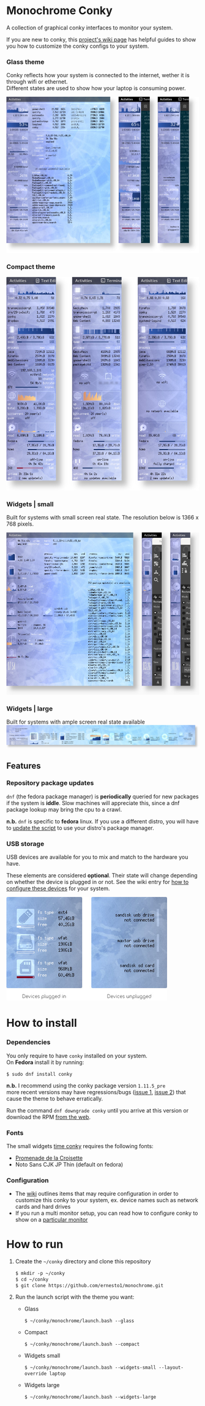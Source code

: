 # Monochrome Conky
A collection of graphical conky interfaces to monitor your system.

If you are new to conky, this [project's wiki page](https://github.com/ernesto1/monochrome/wiki) has  helpful guides to show you how to customize the conky configs to your system.

### Glass theme
Conky reflects how your system is connected to the internet, wether it is through wifi or ethernet.  
Different states are used to show how your laptop is consuming power.

![desktop 2560px](images/screenshots/glass.jpg)

### Compact theme
![compact](images/screenshots/compact.jpg)

### Widgets | small
Built for systems with small screen real state. The resolution below is 1366 x 768 pixels.  

![widgets small](images/screenshots/widgets-small.jpg)

### Widgets | large
Built for systems with ample screen real state available  
![desktop 2560px](images/screenshots/widgets-large.jpg)

## Features
### Repository package updates
`dnf` (the fedora package manager) is **periodically** queried for new packages if the system is **iddle**. Slow machines will appreciate this, since a dnf package lookup may bring the cpu to a crawl.

**n.b.** `dnf` is specific to **fedora** linux.  If you use a different distro, you will have to [update the script](https://github.com/ernesto1/monochrome/wiki) to use your distro's package manager.

### USB storage
USB devices are available for you to mix and match to the hardware you have.

These elements are considered **optional**.  Their state will change depending on whether the device is plugged in or not.
See the wiki entry for [how to configure these devices](https://github.com/ernesto1/monochrome/wiki#usb-drives) for your system.

![usb](images/screenshots/usbStorage.jpg)

# How to install
### Dependencies
You only require to have `conky` installed on your system.  
On **Fedora** install it by running:

```
$ sudo dnf install conky
```

**n.b.** I recommend using the conky package version `1.11.5_pre`  
more recent versions may have regressions/bugs ([issue 1](https://github.com/brndnmtthws/conky/issues/960), [issue 2](https://github.com/brndnmtthws/conky/issues/979)) that cause the theme to behave erratically.

Run the command `dnf downgrade conky` until you arrive at this version or download the RPM [from the web](https://rpm.pbone.net/info_idpl_70128821_distro_fedora32_com_conky-1.11.5-3.fc32.x86_64.rpm.html).

### Fonts
The small widgets [time conky](https://github.com/ernesto1/monochrome/blob/master/widgets-small/sidebar-time) requires the following fonts:

- [Promenade de la Croisette](https://www.fontspace.com/promenade-de-la-croisette-font-f23769)
- Noto Sans CJK JP Thin (default on fedora)

### Configuration
- The [wiki](https://github.com/ernesto1/monochrome/wiki) outlines items that may require configuration in order to customize this conky to your system, ex. device names such as network cards and hard drives
- If you run a multi monitor setup, you can read how to configure conky to show on a [particular monitor](https://github.com/ernesto1/monochrome/wiki#multi-monitor-setups)

# How to run
1) Create the `~/conky` directory and clone this repository

       $ mkdir -p ~/conky
       $ cd ~/conky
       $ git clone https://github.com/ernesto1/monochrome.git

2) Run the launch script with the theme you want:

    - Glass

          $ ~/conky/monochrome/launch.bash --glass

    - Compact

          $ ~/conky/monochrome/launch.bash --compact

    - Widgets small

          $ ~/conky/monochrome/launch.bash --widgets-small --layout-override laptop

    - Widgets large

          $ ~/conky/monochrome/launch.bash --widgets-large
